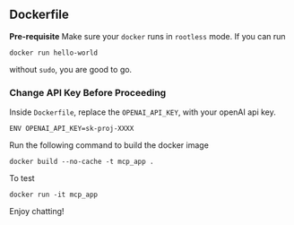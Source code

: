 Dockerfile
-------
**Pre-requisite** Make sure your `docker` runs in `rootless` mode. If you can run 
```
docker run hello-world
```
without `sudo`, you are good to go. 

### Change API Key Before Proceeding

Inside `Dockerfile`, replace the `OPENAI_API_KEY`, with your openAI api key. 

```
ENV OPENAI_API_KEY=sk-proj-XXXX
```

Run the following command to build the docker image
```
docker build --no-cache -t mcp_app .
```

To test

```
docker run -it mcp_app
```

Enjoy chatting!
